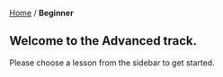 [Home](../index.md) / **Beginner**

## Welcome to the Advanced track.  
Please choose a lesson from the sidebar to get started.


